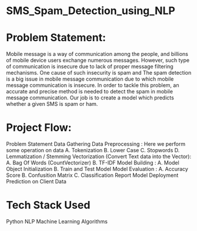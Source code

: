 # SMS_Spam_Detection_using_NLP
# Problem Statement:
Mobile message is a way of communication among the people, and billions of mobile device users exchange numerous messages. However, such type of communication is insecure due to lack of proper message filtering mechanisms. One cause of such insecurity is spam and The spam detection is a big issue in mobile message communication due to which mobile message communication is insecure. In order to tackle this problem, an accurate and precise method is needed to detect the spam in mobile message communication. Our job is to create a model which predicts whether a given SMS is spam or ham.

# Project Flow:
Problem Statement
Data Gathering
Data Preprocessing : Here we perform some operation on data A. Tokenization B. Lower Case C. Stopwords D. Lemmatization / Stemming
Vectorization (Convert Text data into the Vector): A. Bag Of Words (CountVectorizer) B. TF-IDF
Model Building : A. Model Object Initialization B. Train and Test Model
Model Evaluation : A. Accuracy Score B. Confusition Matrix C. Classification Report
Model Deployment
Prediction on Client Data
# Tech Stack Used
Python
NLP
Machine Learning Algorithms

